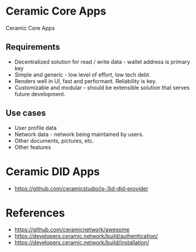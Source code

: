 # Ceramic Core Apps
Ceramic Core Apps

## Requirements

- Decentralized solution for read / write data - wallet address is primary key
- Simple and generic - low level of effort, low tech debt. 
- Renders well in UI, fast and performant.  Reliability is key.
- Customizable and modular - should be extensible solution that serves future development. 

## Use cases
- User profile data 
- Network data - network being maintained by users.  
- Other documents, pictures, etc. 
- Other features 

# Ceramic DID Apps
- https://github.com/ceramicstudio/js-3id-did-provider

# References
- https://github.com/ceramicnetwork/awesome
- https://developers.ceramic.network/build/authentication/
- https://developers.ceramic.network/build/installation/



